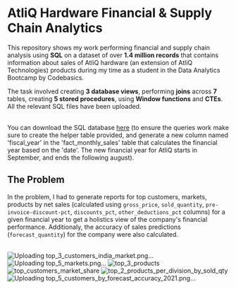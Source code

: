 # AtliQ Hardware Financial & Supply Chain Analytics

This repository shows my work performing financial and supply chain analysis using **SQL** on a dataset of over **1.4 million records** that contains information about sales of AtliQ hardware (an extension of AtliQ Technologies) products during my time as a student in the Data Analytics Bootcamp by Codebasics. <br>

The task involved creating **3 database views**, performing **joins** across **7** tables, creating **5 stored procedures**, using **Window functions** and **CTEs**. All the relevant SQL files have been uploaded.
<br><br>

You can download the SQL database [here](https://drive.google.com/file/d/1Z96eV3o-IBi82XBc3gOtZDnWn4o_fSd3/view?usp=sharing) (to ensure the queries work make sure to create the helper table provided, and generate a new column named 'fiscal_year' in the 'fact_monthly_sales' table that calculates the financial year based on the 'date'. The new financial year for AtliQ starts in September, and ends the following august). <br>


## The Problem
In the problem, I had to generate reports for top customers, markets, products by net sales (calculated using `gross_price`, `sold_quantity`, `pre-invoice-discount-pct`, `discounts_pct`, `other_deductions_pct` columns) for a given financial year to get a holistics view of the company's financial performance. Additionaly, the accuracy of sales predictions (`forecast_quantity`) for the company were also calculated. <br><br>

![Uploading top_3_customers_india_market.png…]()
![Uploading top_5_markets.png…]()
![top_3_products](https://github.com/CalvinJohn99/AtliQ-Hardware-Financial-and-Supply-Chain-Analytics/assets/40469219/9463b0f9-9a63-47b2-be8c-b0f6898085e8)
![top_customers_market_share](https://github.com/CalvinJohn99/AtliQ-Hardware-Financial-and-Supply-Chain-Analytics/assets/40469219/27f0ff15-fd6d-4b16-ac7a-8edcba5489b2)
![top_2_products_per_division_by_sold_qty](https://github.com/CalvinJohn99/AtliQ-Hardware-Financial-and-Supply-Chain-Analytics/assets/40469219/883870a8-deb2-4eca-ad7e-48ae4d0e3a93)
![Uploading top_5_customers_by_forecast_accuracy_2021.png…]()
